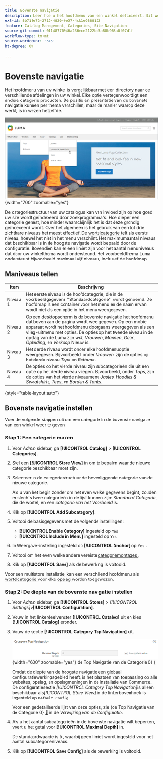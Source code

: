 ```yaml
---
title: Bovenste navigatie
description: Leer hoe u het hoofdmenu van een winkel definieert. Dit werkt als een map voor de verschillende afdelingen.
exl-id: 8b71fe73-2716-4820-9e57-4cb1e6888132
feature: Catalog Management, Categories, Site Navigation
source-git-commit: 01148770946a236ece2122be5a88b963a0f07d1f
workflow-type: tm+mt
source-wordcount: '575'
ht-degree: 0%

---
```


# Bovenste navigatie

Het hoofdmenu van uw winkel is vergelijkbaar met een directory naar de verschillende afdelingen in uw winkel. Elke optie vertegenwoordigt een andere categorie producten. De positie en presentatie van de bovenste navigatie kunnen per thema verschillen, maar de manier waarop deze werkt, is in wezen hetzelfde.

![ Hoogste Navigatie ](./assets/storefront-top-navigation.png){width="700" zoomable="yes"}

De categoriestructuur van uw catalogus kan van invloed zijn op hoe goed uw site wordt geïndexeerd door zoekprogramma&#39;s. Hoe dieper een categorie genest, hoe minder waarschijnlijk het is dat deze grondig geïndexeerd wordt. Over het algemeen is het gebruik van een tot drie zichtbare niveaus het meest effectief. De [ wortelcategorie ](category-root.md) telt als eerste niveau, hoewel het niet in het menu verschijnt. Het maximumaantal niveaus dat beschikbaar is in de hoogste navigatie wordt bepaald door de configuratie. Bovendien kan er een limiet zijn voor het aantal menuniveaus dat door uw winkelthema wordt ondersteund. Het voorbeeldthema Luma ondersteunt bijvoorbeeld maximaal vijf niveaus, inclusief de hoofdmap.

## Maniveaus tellen

| Item | Beschrijving |
|--- |--- |
| Niveau 1 | Het eerste niveau is de hoofdcategorie, die in de voorbeeldgegevens &#39;&#39;Standaardcategorie&#39;&#39; wordt genoemd. De hoofdmap is een container voor het menu en de naam ervan wordt niet als een optie in het menu weergegeven. |
| Niveau 2 | Op een desktopscherm is de bovenste navigatie het hoofdmenu dat boven aan de pagina wordt weergegeven. Op een mobiel apparaat wordt het hoofdmenu doorgaans weergegeven als een vlieg-uitmenu met opties. De opties op het tweede niveau in de opslag van de Luma zijn _wat_, _Vrouwen_, _Mannen_, _Gear_, _Opleiding_, en _Verkoop_ Nieuw is. |
| Niveau 3 | Het derde niveau wordt onder elke hoofdmenuoptie weergegeven. Bijvoorbeeld, onder _Vrouwen_, zijn de opties op het derde niveau _Tops_ en _Bottoms_. |
| Niveau 4 | De opties op het vierde niveau zijn subcategorieën die uit een optie op het derde niveau vliegen. Bijvoorbeeld, onder _Tops_, zijn de opties van het vierde niveaumenu _Jasjes_, _Hoodies &amp; Sweatshirts_, _Tees_, en _Borden &amp; Tanks_. |

{style="table-layout:auto"}

## Bovenste navigatie instellen

Voer de volgende stappen uit om een categorie in de bovenste navigatie van een winkel weer te geven:

### Stap 1: Een categorie maken

1. Voor _Admin_ sidebar, ga **[!UICONTROL Catalog]** > **[!UICONTROL Categories]**.

1. Stel een **[!UICONTROL Store View]** in om te bepalen waar de nieuwe categorie beschikbaar moet zijn.

1. Selecteer in de categoriestructuur de bovenliggende categorie van de nieuwe categorie.

   Als u van het begin zonder om het even welke gegevens begint, zouden er slechts twee categorieën in de lijst kunnen zijn: _Standaard Categorie_, die de wortel, en een _categorie van het Voorbeeld_ is.

1. Klik op **[!UICONTROL Add Subcategory]**.

1. Voltooi de basisgegevens met de volgende instellingen:

   - **[!UICONTROL Enable Category]** ingesteld op `Yes`
   - **[!UICONTROL Include in Menu]** ingesteld op `Yes`

1. In Weergave-instelling ingesteld op **[!UICONTROL Anchor]** op `Yes` .

1. Voltooi om het even welke andere vereiste [ categoriemontages ](category-create.md).

1. Klik op **[!UICONTROL Save]** als de bewerking is voltooid.

Voor een multistore installatie, kan een verschillend hoofdmenu als [ wortelcategorie ](category-root.md) voor elke [ opslag ](../stores-purchase/stores.md#add-stores) worden toegewezen.

### Stap 2: De diepte van de bovenste navigatie instellen

1. Voor _Admin_ sidebar, ga **[!UICONTROL Stores]** > _[!UICONTROL Settings]_>**[!UICONTROL Configuration]**.

1. Vouw in het linkerdeelvenster **[!UICONTROL Catalog]** uit en kies **[!UICONTROL Catalog]** eronder.

1. Vouw de sectie **[!UICONTROL Category Top Navigation]** uit.

   ![&#128279;](../configuration-reference/catalog/assets/catalog-category-top-navigation.png){width="600" zoomable="yes"} de Top Navigatie van de Categorie 0&rbrace; &lbrace;

   Omdat de diepte van de hoogste navigatie een globaal [ configuratiewerkingsgebied ](../getting-started/websites-stores-views.md#scope-settings) heeft, is het plaatsen van toepassing op alle websites, opslag, en opslagmeningen in de installatie van Commerce. De configuratiesectie _[!UICONTROL Category Top Navigation]_&#x200B;is alleen beschikbaar als&#x200B;_[!UICONTROL Store View]_ in de linkerbovenhoek is ingesteld op `Default Config` .

   Voor een gedetailleerde lijst van deze opties, zie {de Top Navigatie van de Categorie 0} [&#128279;](../configuration-reference/catalog/catalog.md#layered-navigation) in de _Verwijzing van de Configuratie_.

1. Als u het aantal subcategorieën in de bovenste navigatie wilt beperken, voert u het getal voor **[!UICONTROL Maximal Depth]** in.

   De standaardwaarde is `0` , waarbij geen limiet wordt ingesteld voor het aantal subcategorieniveaus.

1. Klik op **[!UICONTROL Save Config]** als de bewerking is voltooid.
